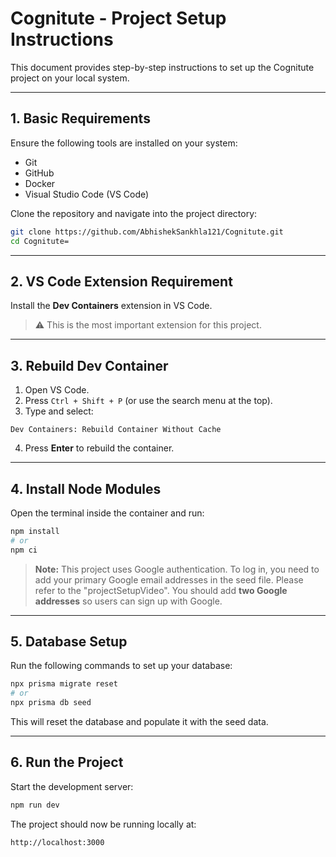 # Cognitute - Project Setup Instructions

This document provides step-by-step instructions to set up the Cognitute project on your local system.

---

## 1. Basic Requirements

Ensure the following tools are installed on your system:

* Git
* GitHub
* Docker
* Visual Studio Code (VS Code)

Clone the repository and navigate into the project directory:

```bash
git clone https://github.com/AbhishekSankhla121/Cognitute.git
cd Cognitute=
```

---

## 2. VS Code Extension Requirement

Install the **Dev Containers** extension in VS Code.

> ⚠️ This is the most important extension for this project.

---

## 3. Rebuild Dev Container

1. Open VS Code.
2. Press `Ctrl + Shift + P` (or use the search menu at the top).
3. Type and select:

```
Dev Containers: Rebuild Container Without Cache
```

4. Press **Enter** to rebuild the container.

---

## 4. Install Node Modules

Open the terminal inside the container and run:

```bash
npm install
# or
npm ci
```

> **Note:** This project uses Google authentication. To log in, you need to add your primary Google email addresses in the seed file. Please refer to the "projectSetupVideo". You should add **two Google addresses** so users can sign up with Google.

---

## 5. Database Setup

Run the following commands to set up your database:

```bash
npx prisma migrate reset
# or
npx prisma db seed
```

This will reset the database and populate it with the seed data.

---

## 6. Run the Project

Start the development server:

```bash
npm run dev
```

The project should now be running locally at:

```
http://localhost:3000
```
